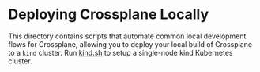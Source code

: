 # Deploying Crossplane Locally

This directory contains scripts that automate common local development flows for
Crossplane, allowing you to deploy your local build of Crossplane to a `kind`
cluster. Run [kind.sh](./kind.sh) to setup a single-node kind Kubernetes
cluster.
